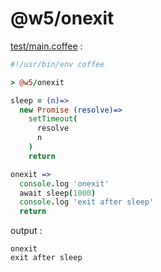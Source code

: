 [‼️]: ✏️README.mdt

# @w5/onexit

[test/main.coffee](./test/main.coffee) :

```coffee
#!/usr/bin/env coffee

> @w5/onexit

sleep = (n)=>
  new Promise (resolve)=>
    setTimeout(
      resolve
      n
    )
    return

onexit =>
  console.log 'onexit'
  await sleep(1000)
  console.log 'exit after sleep'
  return
```

output :

```
onexit
exit after sleep
```
